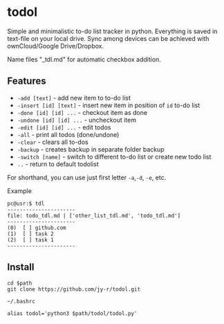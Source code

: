# todol

Simple and minimalistic to-do list tracker in python. Everything is saved in text-file on your local drive. Sync among devices can be achieved with ownCloud/Google Drive/Dropbox. 

Name files "_tdl.md" for automatic checkbox addition. 

## Features 

- `-add [text]` - add new item to to-do list
- `-insert [id] [text]` - insert new item in position of `id` to-do list
- `-done [id] [id] ...` - checkout item as done
- `-undone [id] [id] ...` - uncheckout item
- `-edit [id] [id] ...` - edit todos
- `-all` - print all todos (done/undone) 
- `-clear` - clears all to-dos
- `-backup` - creates backup in separate folder backup
- `-switch [name]` - switch to different to-do list or create new todo list
- `..` - return to default todolist

For shorthand, you can use just first letter `-a`,`-d`, `-e`, etc.

Example 

```
pc@usr:$ tdl
----------------------
file: todo_tdl.md | ['other_list_tdl.md', 'todo_tdl.md']
----------------------
(0)  [ ] github.com
(1)  [ ] task 2
(2)  [ ] task 1
----------------------
```


## Install 

```
cd $path
git clone https://github.com/jy-r/todol.git
```

`~/.bashrc`

```
alias todol='python3 $path/todol/todol.py'
```




